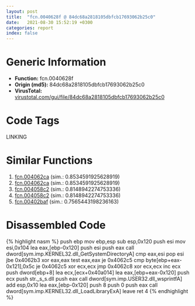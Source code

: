 ```yaml
---
layout: post
title:  "fcn.0040628f @ 84dc68a2818105dbfcb17693062b25c0"
date:   2021-08-30 15:52:19 +0300
categories: report
index: false
---
```


# Generic Information
- **Function:** fcn.0040628f
- **Origin (md5):** 84dc68a2818105dbfcb17693062b25c0
- **VirusTotal:** [virustotal.com/gui/file/84dc68a2818105dbfcb17693062b25c0][virustotal_ref]

# Code Tags
<span class="tag" id="LINKING">LINKING</span>


# Similar Functions

1. [fcn.004062ca][similar_1_ref] (sim.: 0.8534591925628919)
2. [fcn.004062ca][similar_2_ref] (sim.: 0.8534591925628919)
3. [fcn.004058c2][similar_3_ref] (sim.: 0.8148942274753336)
4. [fcn.004058c2][similar_4_ref] (sim.: 0.8148942274753336)
5. [fcn.00402baf][similar_5_ref] (sim.: 0.7565443198236163)


# Disassembled Code

{% highlight nasm %}
push ebp
mov ebp,esp
sub esp,0x120
push esi
mov esi,0x104
lea eax,[ebp-0x120]
push esi
push eax
call dword[sym.imp.KERNEL32.dll_GetSystemDirectoryA]
cmp eax,esi
pop esi
jbe 0x4062b3
xor eax,eax
test eax,eax
je 0x4062c5
cmp byte[ebp+eax-0x121],0x5c
je 0x4062c5
xor ecx,ecx
jmp 0x4062c8
xor ecx,ecx
inc ecx
push dword[ebp+8]
lea ecx,[ecx+0x40a014]
lea eax,[ebp+eax-0x120]
push ecx
push str._s_s.dll
push eax
call dword[sym.imp.USER32.dll_wsprintfA]
add esp,0x10
lea eax,[ebp-0x120]
push 8
push 0
push eax
call dword[sym.imp.KERNEL32.dll_LoadLibraryExA]
leave 
ret 4
{% endhighlight %}


[similar_1_ref]: /report/fcn.004062ca@a1f10d79c30d691bdf7d8fda931463b8
[similar_2_ref]: /report/fcn.004062ca@510c8408eb3f0420e19240592ddc0b5b
[similar_3_ref]: /report/fcn.004058c2@ca0b3b300c37cf83aa8195cdd053964b
[similar_4_ref]: /report/fcn.004058c2@24d6dc92d07ce9e45a7cf05669535b54
[similar_5_ref]: /report/fcn.00402baf@0cb2d61ee2bb08c35289961542a08513
[virustotal_ref]: https://www.virustotal.com/gui/file/84dc68a2818105dbfcb17693062b25c0